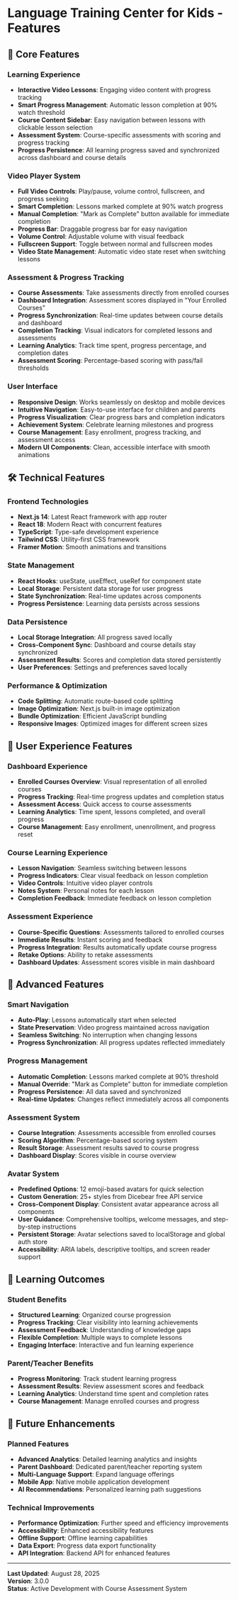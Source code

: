 # Language Training Center for Kids - Features

## 🚀 Core Features

### Learning Experience
- **Interactive Video Lessons**: Engaging video content with progress tracking
- **Smart Progress Management**: Automatic lesson completion at 90% watch threshold
- **Course Content Sidebar**: Easy navigation between lessons with clickable lesson selection
- **Assessment System**: Course-specific assessments with scoring and progress tracking
- **Progress Persistence**: All learning progress saved and synchronized across dashboard and course details

### Video Player System
- **Full Video Controls**: Play/pause, volume control, fullscreen, and progress seeking
- **Smart Completion**: Lessons marked complete at 90% watch progress
- **Manual Completion**: "Mark as Complete" button available for immediate completion
- **Progress Bar**: Draggable progress bar for easy navigation
- **Volume Control**: Adjustable volume with visual feedback
- **Fullscreen Support**: Toggle between normal and fullscreen modes
- **Video State Management**: Automatic video state reset when switching lessons

### Assessment & Progress Tracking
- **Course Assessments**: Take assessments directly from enrolled courses
- **Dashboard Integration**: Assessment scores displayed in "Your Enrolled Courses"
- **Progress Synchronization**: Real-time updates between course details and dashboard
- **Completion Tracking**: Visual indicators for completed lessons and assessments
- **Learning Analytics**: Track time spent, progress percentage, and completion dates
- **Assessment Scoring**: Percentage-based scoring with pass/fail thresholds

### User Interface
- **Responsive Design**: Works seamlessly on desktop and mobile devices
- **Intuitive Navigation**: Easy-to-use interface for children and parents
- **Progress Visualization**: Clear progress bars and completion indicators
- **Achievement System**: Celebrate learning milestones and progress
- **Course Management**: Easy enrollment, progress tracking, and assessment access
- **Modern UI Components**: Clean, accessible interface with smooth animations

## 🛠️ Technical Features

### Frontend Technologies
- **Next.js 14**: Latest React framework with app router
- **React 18**: Modern React with concurrent features
- **TypeScript**: Type-safe development experience
- **Tailwind CSS**: Utility-first CSS framework
- **Framer Motion**: Smooth animations and transitions

### State Management
- **React Hooks**: useState, useEffect, useRef for component state
- **Local Storage**: Persistent data storage for user progress
- **State Synchronization**: Real-time updates across components
- **Progress Persistence**: Learning data persists across sessions

### Data Persistence
- **Local Storage Integration**: All progress saved locally
- **Cross-Component Sync**: Dashboard and course details stay synchronized
- **Assessment Results**: Scores and completion data stored persistently
- **User Preferences**: Settings and preferences saved locally

### Performance & Optimization
- **Code Splitting**: Automatic route-based code splitting
- **Image Optimization**: Next.js built-in image optimization
- **Bundle Optimization**: Efficient JavaScript bundling
- **Responsive Images**: Optimized images for different screen sizes

## 📱 User Experience Features

### Dashboard Experience
- **Enrolled Courses Overview**: Visual representation of all enrolled courses
- **Progress Tracking**: Real-time progress updates and completion status
- **Assessment Access**: Quick access to course assessments
- **Learning Analytics**: Time spent, lessons completed, and overall progress
- **Course Management**: Easy enrollment, unenrollment, and progress reset

### Course Learning Experience
- **Lesson Navigation**: Seamless switching between lessons
- **Progress Indicators**: Clear visual feedback on lesson completion
- **Video Controls**: Intuitive video player controls
- **Notes System**: Personal notes for each lesson
- **Completion Feedback**: Immediate feedback on lesson completion

### Assessment Experience
- **Course-Specific Questions**: Assessments tailored to enrolled courses
- **Immediate Results**: Instant scoring and feedback
- **Progress Integration**: Results automatically update course progress
- **Retake Options**: Ability to retake assessments
- **Dashboard Updates**: Assessment scores visible in main dashboard

## 🔧 Advanced Features

### Smart Navigation
- **Auto-Play**: Lessons automatically start when selected
- **State Preservation**: Video progress maintained across navigation
- **Seamless Switching**: No interruption when changing lessons
- **Progress Synchronization**: All progress updates reflected immediately

### Progress Management
- **Automatic Completion**: Lessons marked complete at 90% threshold
- **Manual Override**: "Mark as Complete" button for immediate completion
- **Progress Persistence**: All data saved and synchronized
- **Real-time Updates**: Changes reflect immediately across all components

### Assessment System
- **Course Integration**: Assessments accessible from enrolled courses
- **Scoring Algorithm**: Percentage-based scoring system
- **Result Storage**: Assessment results saved to course progress
- **Dashboard Display**: Scores visible in course overview

### Avatar System
- **Predefined Options**: 12 emoji-based avatars for quick selection
- **Custom Generation**: 25+ styles from Dicebear free API service
- **Cross-Component Display**: Consistent avatar appearance across all components
- **User Guidance**: Comprehensive tooltips, welcome messages, and step-by-step instructions
- **Persistent Storage**: Avatar selections saved to localStorage and global auth store
- **Accessibility**: ARIA labels, descriptive tooltips, and screen reader support

## 🎯 Learning Outcomes

### Student Benefits
- **Structured Learning**: Organized course progression
- **Progress Tracking**: Clear visibility into learning achievements
- **Assessment Feedback**: Understanding of knowledge gaps
- **Flexible Completion**: Multiple ways to complete lessons
- **Engaging Interface**: Interactive and fun learning experience

### Parent/Teacher Benefits
- **Progress Monitoring**: Track student learning progress
- **Assessment Results**: Review assessment scores and feedback
- **Learning Analytics**: Understand time spent and completion rates
- **Course Management**: Manage enrolled courses and progress

## 🔮 Future Enhancements

### Planned Features
- **Advanced Analytics**: Detailed learning analytics and insights
- **Parent Dashboard**: Dedicated parent/teacher reporting system
- **Multi-Language Support**: Expand language offerings
- **Mobile App**: Native mobile application development
- **AI Recommendations**: Personalized learning path suggestions

### Technical Improvements
- **Performance Optimization**: Further speed and efficiency improvements
- **Accessibility**: Enhanced accessibility features
- **Offline Support**: Offline learning capabilities
- **Data Export**: Progress data export functionality
- **API Integration**: Backend API for enhanced features

---

**Last Updated**: August 28, 2025  
**Version**: 3.0.0  
**Status**: Active Development with Course Assessment System
